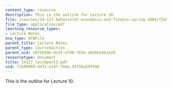 ```yaml
---
content_type: resource
description: This is the outline for Lecture 10.
file: /courses/14-127-behavioral-economics-and-finance-spring-2004/f2e06984de31e14ffe6ad375ba29fd94_14127_lec10part2.pdf
file_type: application/pdf
learning_resource_types:
- Lecture Notes
ocw_type: OCWFile
parent_title: Lecture Notes
parent_type: CourseSection
parent_uid: 1075859e-4cef-e748-703e-ab5bb16b1e24
resourcetype: Document
title: 14127_lec10part2.pdf
uid: f2e06984-de31-e14f-fe6a-d375ba29fd94
---
```

This is the outline for Lecture 10.

